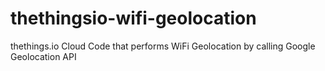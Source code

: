 # thethingsio-wifi-geolocation
thethings.io Cloud Code that performs WiFi Geolocation by calling Google Geolocation API
